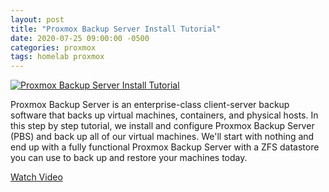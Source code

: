 ```yaml
---
layout: post
title: "Proxmox Backup Server Install Tutorial"
date: 2020-07-25 09:00:00 -0500
categories: proxmox
tags: homelab proxmox
---
```


[![Proxmox Backup Server Install Tutorial](https://img.youtube.com/vi/jLBNm0fNIog/0.jpg)](https://www.youtube.com/watch?v=jLBNm0fNIog "Proxmox Backup Server Install Tutorial")

Proxmox Backup Server is an enterprise-class client-server backup software that backs up virtual machines, containers, and physical hosts.  In this step by step tutorial, we install and configure Proxmox Backup Server (PBS) and back up all of our virtual machines. We'll start with nothing and end up with a fully functional Proxmox Backup Server with a ZFS datastore you can use to back up and restore your machines today.  

[Watch Video](https://www.youtube.com/watch?v=jLBNm0fNIog)
